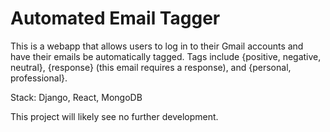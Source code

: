 # Automated Email Tagger
This is a webapp that allows users to log in to their Gmail accounts and have their emails be automatically tagged.  Tags include {positive, negative, neutral}, {response} (this email requires a response), and {personal, professional}.

Stack: Django, React, MongoDB

This project will likely see no further development.